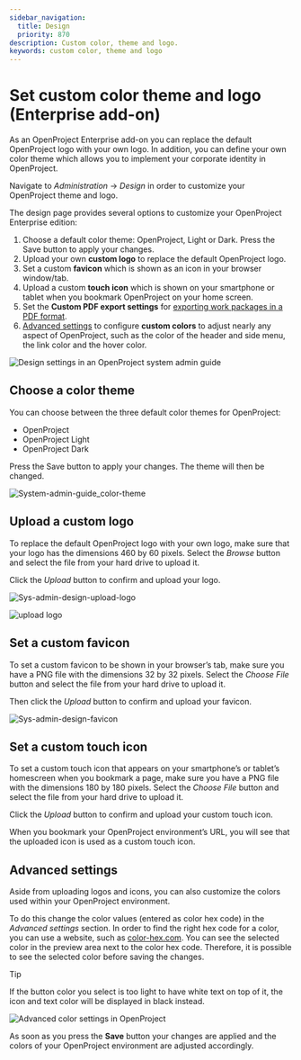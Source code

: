 ```yaml
---
sidebar_navigation:
  title: Design
  priority: 870
description: Custom color, theme and logo.
keywords: custom color, theme and logo
---
```

# Set custom color theme and logo (Enterprise add-on)

As an OpenProject Enterprise add-on you can replace the default  OpenProject logo with your own logo. In addition, you can define your own color theme which allows you to implement your corporate identity in OpenProject.

Navigate to *Administration* -> *Design* in order to customize your OpenProject theme and logo.

The design page provides several options to customize your OpenProject Enterprise edition:

1. Choose a default color theme: OpenProject, Light or Dark. Press the Save button to apply your changes.
2. Upload your own **custom logo** to replace the default OpenProject logo.
3. Set a custom **favicon** which is shown as an icon in your browser window/tab.
4. Upload a custom **touch icon** which is shown on your smartphone or tablet when you bookmark OpenProject on your home screen.
5. Set the **Custom PDF export settings** for [exporting work packages in a PDF format](../../user-guide/work-packages/exporting/#pdf-export).
6. [Advanced settings](#advanced-settings) to configure **custom colors** to adjust nearly any aspect of OpenProject, such  as the color of the header and side menu, the link color and the hover color.

![Design settings in an OpenProject system admin guide](openproject_system_guide_design.png)

## Choose a color theme

You can choose between the three default color themes for OpenProject:

* OpenProject
* OpenProject Light
* OpenProject Dark

Press the Save button to apply your changes. The theme will then be changed.

![System-admin-guide_color-theme](System-admin-guide_color-theme.png)

## Upload a custom logo

To replace the default OpenProject logo with your own logo, make sure that your logo has the dimensions 460 by 60 pixels. Select the *Browse* button and select the file from your hard drive to upload it.

Click the *Upload* button to confirm and upload your logo.

![Sys-admin-design-upload-logo](Sys-admin-design-upload-logo.png)

![upload logo](system_admin_logo_updated.png)

## Set a custom favicon

To set a custom favicon to be shown in your browser’s tab, make sure  you have a PNG file with the dimensions 32 by 32 pixels. Select the *Choose File* button and select the file from your hard drive to upload it.

Then click the *Upload* button to confirm and upload your favicon.

![Sys-admin-design-favicon](Sys-admin-design-favicon.png)

## Set a custom touch icon

To set a custom touch icon that appears on your smartphone’s or  tablet’s homescreen when you bookmark a page, make sure you have a PNG  file with the dimensions 180 by 180 pixels. Select the *Choose File* button and select the file from your hard drive to upload it.

Click the *Upload* button to confirm and upload your custom touch icon.

When you bookmark your OpenProject environment’s URL, you will see that the uploaded icon is used as a custom touch icon.

## Advanced settings

Aside from uploading logos and icons, you can also customize the colors used within your OpenProject environment.

To do this change the color values (entered as color hex code) in the *Advanced settings* section. In order to find the right hex code for a color, you can use a website, such as [color-hex.com](https://www.color-hex.com/).
 You can see the selected color in the preview area next to the color hex code. Therefore, it is possible to see the selected color before saving the changes.

> [!TIP]
> If the button color you select is too light to have white text on top of it, the icon and text color will be displayed in black instead.

![Advanced color settings in OpenProject](openproject_system_guide_design_advanced_settings_primer.png)

As soon as you press the **Save** button your changes are applied and the colors of your OpenProject environment are adjusted accordingly.
